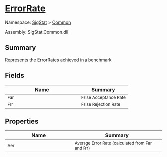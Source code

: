 # [ErrorRate](./ErrorRate.md)

Namespace: [SigStat]() > [Common](./README.md)

Assembly: SigStat.Common.dll

## Summary
Represents the ErrorRates achieved in a benchmark

## Fields

| Name | Summary | 
| --- | --- | 
| <sub>Far</sub><img style="cursor:not-allowed; width:200px;"/>| <sub>False Acceptance Rate</sub>| <br>
| <sub>Frr</sub><img style="cursor:not-allowed; width:200px;"/>| <sub>False Rejection Rate</sub>| <br>


## Properties

| Name | Summary | 
| --- | --- | 
| <sub>Aer</sub><img style="cursor:not-allowed; width:200px;"/>| <sub>Average Error Rate (calculated from Far and Frr)</sub>| <br>


